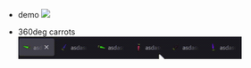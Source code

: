 - demo
  <img src="./demo.gif" width="400" aspect-ratio="1"/>
  <br/>

- 360deg carrots
  <img src="./many-carrots-spin-around.gif" width="400" aspect-ratio="1"/>

